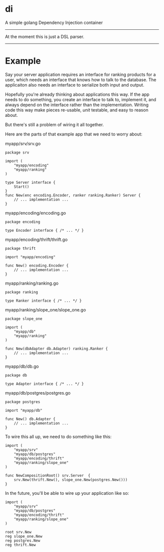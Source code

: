 di
==

A simple golang Dependency Injection container

---

At the moment this is just a DSL parser.

---

# Example

Say your server application requires an interface for ranking products for a user, which needs an interface that knows how to talk to the database. The applicaiton also needs an interface to serialize both input and output.

Hopefully you're already thinking about applications this way. If the app needs to do something, you create an interface to talk to, implement it, and always depend on the interface rather than the implementation. Writing code this way make pieces re-usable, _unit_ testable, and easy to reason about.

But there's still a problem of wiring it all together.

Here are the parts of that example app that we need to worry about:

myapp/srv/srv.go

    package srv
    
    import (
        "myapp/encoding"
        "myapp/ranking"
    )
    
    type Server interface {
        Start()
    }
    func New(enc encoding.Encoder, ranker ranking.Ranker) Server {
        // ... implementation ...
    }
    
    
myapp/encoding/encoding.go

    package encoding
    
    type Encoder interface { /* ... */ }
    
myapp/encoding/thrift/thrift.go

    package thrift
    
    import "myapp/encoding"
    
    func New() encoding.Encoder {
        // ... implementation ...
    }
    
    
myapp/ranking/ranking.go

    package ranking
    
    type Ranker interface { /* ... */ }
    
    
myapp/ranking/slope_one/slope_one.go

    package slope_one
    
    import (
        "myapp/db"
        "myapp/ranking"
    )
    
    func New(dbAdapter db.Adapter) ranking.Ranker {
        // ... implementation ...
    }
    
    
myapp/db/db.go

    package db
    
    type Adapter interface { /* ... */ }

myapp/db/postgres/postgres.go

    package postgres
    
    import "myapp/db"
    
    func New() db.Adapter {
        // ... implementation ...
    }
    

To wire this all up, we need to do something like this:

    import (
        "myapp/srv"
        "myapp/db/postgres"
        "myapp/encoding/thrift"
        "myapp/ranking/slope_one"
    )
    
    func NewCompositionRoot() srv.Server  {
        srv.New(thrift.New(), slope_one.New(postgres.New()))
    }
    
    
    
In the future, you'll be able to wire up your application like so:

    import (
        "myapp/srv"
        "myapp/db/postgres"
        "myapp/encoding/thrift"
        "myapp/ranking/slope_one"
    )
    
    root srv.New
    reg slope_one.New
    reg postgres.New
    reg thrift.New
